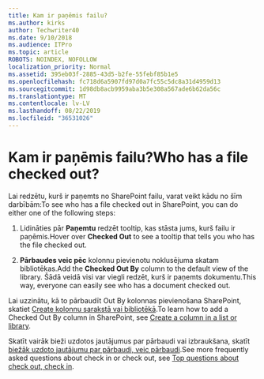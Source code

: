 ```yaml
---
title: Kam ir paņēmis failu?
ms.author: kirks
author: Techwriter40
ms.date: 9/10/2018
ms.audience: ITPro
ms.topic: article
ROBOTS: NOINDEX, NOFOLLOW
localization_priority: Normal
ms.assetid: 395eb03f-2885-43d5-b2fe-55febf85b1e5
ms.openlocfilehash: fc718d6a5907fd97d0a7fc55c5dc8a31d4959d13
ms.sourcegitcommit: 1d98db8acb9959aba3b5e308a567ade6b62da56c
ms.translationtype: MT
ms.contentlocale: lv-LV
ms.lasthandoff: 08/22/2019
ms.locfileid: "36531026"
---
```

# <a name="who-has-a-file-checked-out"></a><span data-ttu-id="e206f-102">Kam ir paņēmis failu?</span><span class="sxs-lookup"><span data-stu-id="e206f-102">Who has a file checked out?</span></span>

<span data-ttu-id="e206f-103">Lai redzētu, kurš ir paņemts no SharePoint failu, varat veikt kādu no šīm darbībām:</span><span class="sxs-lookup"><span data-stu-id="e206f-103">To see who has a file checked out in SharePoint, you can do either one of the following steps:</span></span>
  
1. <span data-ttu-id="e206f-104">Lidināties pār **Paņemtu** redzēt tooltip, kas stāsta jums, kurš failu ir paņēmis.</span><span class="sxs-lookup"><span data-stu-id="e206f-104">Hover over **Checked Out** to see a tooltip that tells you who has the file checked out.</span></span> 
    
2. <span data-ttu-id="e206f-105">**Pārbaudes veic pēc** kolonnu pievienotu noklusējuma skatam bibliotēkas.</span><span class="sxs-lookup"><span data-stu-id="e206f-105">Add the **Checked Out By** column to the default view of the library.</span></span> <span data-ttu-id="e206f-106">Šādā veidā visi var viegli redzēt, kurš ir paņemts dokumentu.</span><span class="sxs-lookup"><span data-stu-id="e206f-106">This way, everyone can easily see who has a document checked out.</span></span> 
    
<span data-ttu-id="e206f-107">Lai uzzinātu, kā to pārbaudīt Out By kolonnas pievienošana SharePoint, skatiet [Create kolonnu sarakstā vai bibliotēkā](https://go.microsoft.com/fwlink/?linkid=2019591).</span><span class="sxs-lookup"><span data-stu-id="e206f-107">To learn how to add a Checked Out By column in SharePoint, see [Create a column in a list or library](https://go.microsoft.com/fwlink/?linkid=2019591).</span></span> 
  
<span data-ttu-id="e206f-108">Skatīt vairāk bieži uzdotos jautājumus par pārbaudi vai izbraukšana, skatīt [biežāk uzdoto jautājumu par pārbaudi, veic pārbaudi](https://go.microsoft.com/fwlink/?linkid=2018786).</span><span class="sxs-lookup"><span data-stu-id="e206f-108">See more frequently asked questions about check in or check out, see [Top questions about check out, check in](https://go.microsoft.com/fwlink/?linkid=2018786).</span></span>
  

